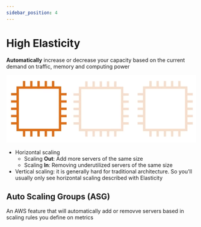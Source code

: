 ```yaml
---
sidebar_position: 4
---
```


# High Elasticity
**Automatically** increase or decrease your capacity based on the current demand on traffic, memory and computing power

![scaling](./img/scaling.png)

- Horizontal scaling
    - Scaling **Out**: Add more servers of the same size
    - Scaling **In**: Removing underutilized servers of the same size
- Vertical scaling: it is generally hard for traditional architecture. So you'll usually only see horizontal scaling described with Elasticity

## Auto Scaling Groups (ASG)
An AWS feature that will automatically add or removve servers based in scaling rules you define on metrics